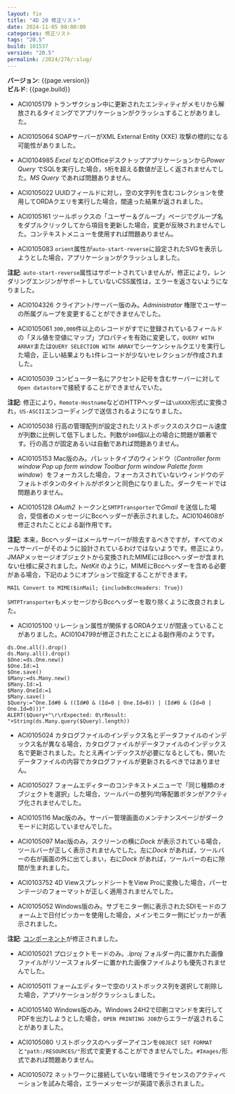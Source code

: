 ```yaml
---
layout: fix
title: "4D 20 修正リスト"
date: 2024-11-05 08:00:00
categories: 修正リスト
tags: "20.5"
build: 101537
version: "20.5"
permalink: /2024/276/:slug/
---
```


**バージョン**: {{page.version}}  
**ビルド**: {{page.build}} 

* ACI0105179 トランザクション中に更新されたエンティティがメモリから解放されるタイミングでアプリケーションがクラッシュすることがありました。

* ACI0105064 SOAPサーバーがXML External Entity (XXE) 攻撃の標的になる可能性がありました。

* ACI0104985 *Excel* などのOfficeデスクトップアプリケーションから*Power Query* でSQLを実行した場合，`5`桁を超える数値が正しく返されませんでした。*MS Query* であれば問題ありません。

* ACI0105022 UUIDフィールドに対し，空の文字列を含むコレクションを使用してORDAクエリを実行した場合，間違った結果が返されました。

* ACI0105161 ツールボックスの「ユーザー＆グループ」ページでグループ名をダブルクリックしてから項目を更新した場合，変更が反映されませんでした。コンテキストメニューを使用すれば問題ありません。

* ACI0105083 `orient`属性が`auto-start-reverse`に設定されたSVGを表示しようとした場合，アプリケーションがクラッシュしました。

**注記**: `auto-start-reverse`属性はサポートされていませんが，修正により，レンダリングエンジンがサポートしていないCSS属性は，エラーを返さないようになりました。

* ACI0104326 クライアント/サーバー版のみ。*Administrator* 権限でユーザーの所属グループを変更することができませんでした。

* ACI0105061 `300,000`件以上のレコードがすでに登録されているフィールドの「ヌル値を空値にマップ」プロパティを有効に変更して，`QUERY WITH ARRAY`または`QUERY SELECTION WITH ARRAY`でシーケンシャルクエリを実行した場合，正しい結果よりも`1`件レコードが少ないセレクションが作成されました。

* ACI0105039 コンピューター名にアクセント記号を含むサーバーに対して`Open datastore`で接続することができませんでいた。

**注記**: 修正により，`Remote-Hostname`などのHTTPヘッダーは`\uXXXX`形式に変換され，`US-ASCII`エンコーディングで送信されるようになりました。

* ACI0105038 行高の管理配列が設定されたリストボックスのスクロール速度が列数に比例して低下しました。列数が`100`個以上の場合に問題が顕著です。行の高さが固定あるいは自動であれば問題ありません。

* ACI0105153 Mac版のみ。パレットタイプのウィンドウ（*Controller form window* *Pop up form window* *Toolbar form window* *Palette form window*）をフォーカスした場合，フォーカスされていないウィンドウのデフォルトボタンのタイトルがボタンと同色になりました。ダークモードでは問題ありません。

* ACI0105128 *OAuth2* トークンと`SMTPTransporter`で*Gmail* を送信した場合，受信者のメッセージにBccヘッダーが表示されました。ACI0104608が修正されたことによる副作用です。

**注記**: 本来，Bccヘッダーはメールサーバーが除去するべきですが，すべてのメールサーバーがそのように設計されているわけではないようです。修正により，JMAPメッセージオブジェクトから変換されたMIMEにはBccヘッダーが含まれない仕様に戻されました。*NetKit* のように，MIMEにBccヘッダーを含める必要がある場合，下記のようにオプションで指定することができます。

```4d
MAIL Convert to MIME($inMail; {includeBccHeaders: True})
```

`SMTPTransporter`もメッセージからBccヘッダーを取り除くように改良されました。

* ACI0105100 リレーション属性が関係するORDAクエリが間違っていることがありました。ACI0104799が修正されたことによる副作用のようです。

```4d
ds.One.all().drop()
ds.Many.all().drop()
$One:=ds.One.new()
$One.Id:=1
$One.save()
$Many:=ds.Many.new()
$Many.Id:=1
$Many.OneId:=1
$Many.save()
$Query:="One.Id#0 & ((Id#0 & (Id=0 | One.Id=0)) | (Id#0 & (Id=0 | One.Id=0)))"
ALERT($Query+"\r\rExpected: 0\rResult: "+String(ds.Many.query($Query).length))
```

* ACI0105024 カタログファイルのインデックス名とデータファイルのインデックス名が異なる場合，カタログファイルがデータファイルのインデックス名で更新されました。たとえ再インデックスが必要になるとしても，開いたデータファイルの内容でカタログファイルが更新されるべきではありません。

* ACI0105027 フォームエディターのコンテキストメニューで「同じ種類のオブジェクトを選択」した場合，ツールバーの整列/均等配置ボタンがアクティブ化されませんでした。

* ACI0105116 Mac版のみ。サーバー管理画面のメンテナンスページがダークモードに対応していませんでした。

* ACI0105097 Mac版のみ，スクリーンの横に*Dock* が表示されている場合，ツールバーが正しく表示されませんでした。左に*Dock* があれば，ツールバーの右が画面の外に出てしまい，右に*Dock* があれば，ツールバーの右に隙間が生まれました。

* ACI0103752 4D ViewスプレッドシートをView Proに変換した場合，パーセンテージのフォーマットが正しく適用されませんでした。

* ACI0105052 Windows版のみ。サブモニター側に表示されたSDIモードのフォーム上で日付ピッカーを使用した場合，メインモニター側にピッカーが表示されました。

**注記**: [コンポーネント](https://github.com/4d/4D-Widgets/commit/020ab608b8158a2dfb61ad512cb072f648bc3e38)が修正されました。

* ACI0105021 プロジェクトモードのみ。*.lproj* フォルダー内に置かれた画像ファイルがリソースフォルダーに置かれた画像ファイルよりも優先されませんでした。

* ACI0105011 フォームエディターで空のリストボックス列を選択して削除した場合，アプリケーションがクラッシュしました。

* ACI0105140 Windows版のみ。Windows 24H2で印刷コマンドを実行してPDFを出力しようとした場合，`OPEN PRINTING JOB`からエラーが返されることがありました。

* ACI0105080 リストボックスのヘッダーアイコンを`OBJECT SET FORMAT`と`"path:/RESOURCES/"`形式で変更することができませんでした。`#Images/`形式であれば問題ありません。

* ACI0105072 ネットワークに接続していない環境でライセンスのアクティベーションを試みた場合，エラーメッセージが英語で表示されました。
